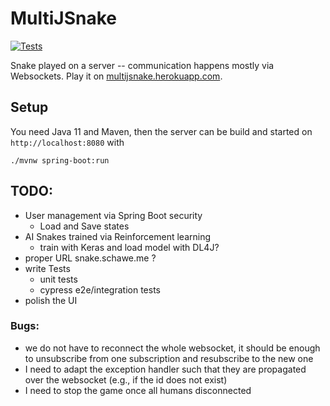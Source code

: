 # MultiJSnake

[![Tests](https://github.com/surt91/multiJSnake/actions/workflows/maven.yml/badge.svg)](https://github.com/surt91/multiJSnake/actions/workflows/maven.yml)

Snake played on a server -- communication happens mostly via Websockets.
Play it on [multijsnake.herokuapp.com](https://multijsnake.herokuapp.com/).

## Setup

You need Java 11 and Maven, then the server can be build and started on `http://localhost:8080` with

```
./mvnw spring-boot:run
```

## TODO:

* User management via Spring Boot security
  * Load and Save states
* AI Snakes trained via Reinforcement learning
  * train with Keras and load model with DL4J? 
* proper URL snake.schawe.me ?
* write Tests
  * unit tests
  * cypress e2e/integration tests
* polish the UI

### Bugs:

* we do not have to reconnect the whole websocket, it should be enough to unsubscribe
  from one subscription and resubscribe to the new one
* I need to adapt the exception handler such that they are propagated over the websocket
  (e.g., if the id does not exist)
* I need to stop the game once all humans disconnected
